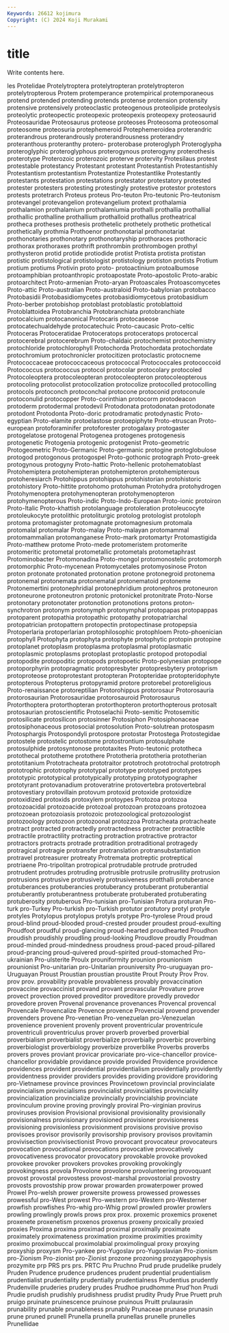 ```yaml
---
Keywords: 26612 kojimura
Copyright: (C) 2024 Koji Murakami
---
```


# title

Write contents here.



les
Protelidae Protelytroptera protelytropteran protelytropteron protelytropterous Protem protemperance protempirical protemporaneous protend
protended protending protends protense protension protensity protensive protensively proteoclastic proteogenous
proteolipide proteolysis proteolytic proteopectic proteopexic proteopexis proteopexy proteosaurid Proteosauridae Proteosaurus
proteose proteoses Proteosoma proteosomal proteosome proteosuria protephemeroid Protephemeroidea proterandric proterandrous
proterandrously proterandrousness proterandry proteranthous proteranthy protero- proterobase proteroglyph Proteroglypha proteroglyphic
proteroglyphous proterogynous proterogyny proterothesis proterotype Proterozoic proterozoic proterve protervity Protesilaus
protest protestable protestancy Protestant protestant Protestantish Protestantishly Protestantism protestantism Protestantize
Protestantlike Protestantly protestants protestation protestations protestator protestatory protested protester protesters
protesting protestingly protestive protestor protestors protests protetrarch Proteus proteus Pro-teuton
Pro-teutonic Pro-teutonism protevangel protevangelion protevangelium protext prothalamia prothalamion prothalamium prothalamiumia
prothalli prothallia prothallial prothallic prothalline prothallium prothalloid prothallus protheatrical protheca
protheses prothesis prothetelic prothetely prothetic prothetical prothetically prothmia Prothoenor prothonotarial
prothonotariat prothonotaries prothonotary prothonotaryship prothoraces prothoracic prothorax prothoraxes prothrift prothrombin
prothrombogen prothyl prothysteron protid protide protiodide protist Protista protista protistan
protistic protistological protistologist protistology protiston protists Protium protium protiums Protivin
proto proto- protoactinium protoalbumose protoamphibian protoanthropic protoapostate Proto-apostolic Proto-arabic protoarchitect
Proto-armenian Proto-aryan Protoascales Protoascomycetes Proto-attic Proto-australian Proto-australoid Proto-babylonian protobacco Protobasidii
Protobasidiomycetes protobasidiomycetous protobasidium Proto-berber protobishop protoblast protoblastic protoblattoid Protoblattoidea Protobranchia
Protobranchiata protobranchiate protocalcium protocanonical Protocaris protocaseose protocatechualdehyde protocatechuic Proto-caucasic Proto-celtic
Protoceras Protoceratidae Protoceratops protoceratops protocercal protocerebral protocerebrum Proto-chaldaic protochemist protochemistry
protochloride protochlorophyll Protochorda Protochordata protochordate protochromium protochronicler protocitizen protoclastic protocneme
Protococcaceae protococcaceous protococcal Protococcales protococcoid Protococcus protococcus protocol protocolar protocolary
protocoled Protocoleoptera protocoleopteran protocoleopteron protocoleopterous protocoling protocolist protocolization protocolize protocolled
protocolling protocols protoconch protoconchal protocone protoconid protoconule protoconulid protocopper Proto-corinthian
protocorm protodeacon protoderm protodermal protodevil Protodonata protodonatan protodonate protodont Protodonta
Proto-doric protodramatic protodynastic Proto-egyptian Proto-elamite protoelastose protoepiphyte Proto-etruscan Proto-european protoforaminifer
protoforester protogalaxy protogaster protogelatose protogenal Protogenea protogenes protogenesis protogenetic Protogenia
protogenic protogenist Proto-geometric Protogeometric Proto-Germanic Proto-germanic protogine protoglobulose protogod protogonous
protogospel Proto-gothonic protograph Proto-greek protogynous protogyny Proto-hattic Proto-hellenic protohematoblast Protohemiptera
protohemipteran protohemipteron protohemipterous protoheresiarch Protohippus protohippus protohistorian protohistoric protohistory Proto-hittite
protohomo protohuman Protohydra protohydrogen Protohymenoptera protohymenopteran protohymenopteron protohymenopterous Proto-indic Proto-Indo-European
Proto-ionic protoiron Proto-Italic Proto-khattish protolanguage protoleration protoleucocyte protoleukocyte protolithic protoliturgic
protolog protologist protoloph protoma protomagister protomagnate protomagnesium protomala protomalal protomalar
Proto-malay Proto-malayan protomammal protomammalian protomanganese Proto-mark protomartyr Protomastigida Proto-matthew protome
Proto-mede protomeristem protomerite protomeritic protometal protometallic protometals protometaphrast Protominobacter Protomonadina
Proto-mongol protomonostelic protomorph protomorphic Proto-mycenean Protomycetales protomyosinose Proton proton protonate
protonated protonation protone protonegroid protonema protonemal protonemata protonematal protonematoid protoneme
Protonemertini protonephridial protonephridium protonephros protoneuron protoneurone protoneutron protonic protonickel protonitrate
Proto-Norse protonotary protonotater protonotion protonotions protons proton-synchrotron protonym protonymph protonymphal
protopapas protopappas protoparent protopathia protopathic protopathy protopatriarchal protopatrician protopattern protopectin
protopectinase protopepsia Protoperlaria protoperlarian protophilosophic protophloem Proto-phoenician protophyll Protophyta protophyta
protophyte protophytic protopin protopine protoplanet protoplasm protoplasma protoplasmal protoplasmatic protoplasmic
protoplasms protoplast protoplastic protopod protopodial protopodite protopoditic protopods protopoetic Proto-polynesian
protopope protoporphyrin protopragmatic protopresbyter protopresbytery protoprism protoproteose protoprotestant protopteran Protopteridae
protopteridophyte protopterous Protopterus protopyramid protore protorebel protoreligious Proto-renaissance protoreptilian Protorohippus
protorosaur Protorosauria protorosaurian Protorosauridae protorosauroid Protorosaurus Protorthoptera protorthopteran protorthopteron protorthopterous
protosalt protosaurian protoscientific Protoselachii Proto-semitic Protosemitic protosilicate protosilicon protosinner Protosiphon
Protosiphonaceae protosiphonaceous protosocial protosolution Proto-solutrean protospasm Protosphargis Protospondyli protospore protostar
Protostega Protostegidae protostele protostelic protostome protostrontium protosulphate protosulphide protosyntonose prototaxites
Proto-teutonic prototheca protothecal prototheme protothere Prototheria prototheria prototherian prototitanium Prototracheata
prototraitor prototroch prototrochal prototroph prototrophic prototrophy prototypal prototype prototyped prototypes
prototypic prototypical prototypically prototyping prototypographer prototyrant protovanadium protoveratrine protovertebra protovertebral
protovestiary protovillain protovum protoxid protoxide protoxidize protoxidized protoxids protoxylem protoypes
Protozoa protozoa protozoacidal protozoacide protozoal protozoan protozoans protozoea protozoean protozoiasis
protozoic protozoological protozoologist protozoology protozoon protozoonal protozzoa Protracheata protracheate protract
protracted protractedly protractedness protracter protractible protractile protractility protracting protraction protractive
protractor protractors protracts protrade protradition protraditional protragedy protragical protragie protransfer
protranslation protransubstantiation protravel protreasurer protreaty Protremata protreptic protreptical protriaene Pro-tripolitan
protropical protrudable protrude protruded protrudent protrudes protruding protrusible protrusile protrusility
protrusion protrusions protrusive protrusively protrusiveness protthalli protuberance protuberances protuberancies protuberancy
protuberant protuberantial protuberantly protuberantness protuberate protuberated protuberating protuberosity protuberous Pro-tunisian
pro-Tunisian Protura proturan Pro-turk pro-Turkey Pro-turkish pro-Turkish protutor protutory protyl
protyle protyles Protylopus protylopus protyls protype Pro-tyrolese Proud proud proud-blind
proud-blooded proud-crested prouder proudest proud-exulting Proudfoot proudful proud-glancing proud-hearted proudhearted
Proudhon proudish proudishly proudling proud-looking Proudlove proudly Proudman proud-minded proud-mindedness
proudness proud-paced proud-pillared proud-prancing proud-quivered proud-spirited proud-stomached Pro-ukrainian Pro-ulsterite Proulx
prouniformity prounion prounionism prounionist Pro-unitarian pro-Unitarian prouniversity Pro-uruguayan pro-Uruguayan Proust
Proustian proustian proustite Prout Prouty Prov Prov. prov prov. provability
provable provableness provably provaccination provaccine provaccinist provand provant provascular Provature
prove provect provection proved proveditor proveditore provedly provedor provedore proven
Provenal provenance provenances Provencal provencal Provencale Provencalize Provence provence Provencial
provend provender provenders provene Pro-venetian Pro-venezuelan pro-Venezuelan provenience provenient provenly
provent proventricular proventricule proventriculi proventriculus prover proverb proverbed proverbial proverbialism
proverbialist proverbialize proverbially proverbic proverbing proverbiologist proverbiology proverbize proverblike Proverbs
proverbs provers proves proviant provicar provicariate pro-vice-chancellor provice-chancellor providable providance
provide provided Providence providence providences provident providential providentialism providentially providently
providentness provider providers provides providing providore providoring pro-Vietnamese province provinces
Provincetown provincial provincialate provincialism provincialisms provincialist provincialities provinciality provincialization provincialize
provincially provincialship provinciate provinculum provine proving provingly proviral Pro-virginian provirus
proviruses provision Provisional provisional provisionality provisionally provisionalness provisionary provisioned provisioner
provisioneress provisioning provisionless provisionment provisions provisive proviso provisoes provisor provisorily
provisorship provisory provisos provitamin provivisection provivisectionist Provo provocant provocateur provocateurs
provocation provocational provocations provocative provocatively provocativeness provocator provocatory provokable provoke
provoked provokee provoker provokers provokes provoking provokingly provokingness provola Provolone
provolone provolunteering provoquant provost provostal provostess provost-marshal provostorial provostry provosts
provostship prow prowar prowarden prowaterpower prowed Prowel Pro-welsh prower prowersite
prowess prowessed prowesses prowessful pro-West prowest Pro-western pro-Western pro-Westerner prowfish
prowfishes Pro-whig pro-Whig prowl prowled prowler prowlers prowling prowlingly prowls
prows prox prox. proxemic proxemics proxenet proxenete proxenetism proxenos proxenus
proxeny proxically proxied proxies Proxima proxima proximad proximal proximally proximate
proximately proximateness proximation proxime proximities proximity proximo proximobuccal proximolabial proximolingual
proxy proxying proxyship proxysm Pro-yankee pro-Yugoslav pro-Yugoslavian Pro-zionism pro-Zionism Pro-zionist
pro-Zionist prozone prozoning prozygapophysis prozymite prp PRS prs prs. PRTC
Pru Pruchno Prud prude prudelike prudely Pruden Prudence prudence prudences
prudent prudential prudentialism prudentialist prudentiality prudentially prudentialness Prudentius prudently Prudenville
pruderies prudery prudes Prudhoe prudhomme Prud'hon Prudi Prudie prudish prudishly
prudishness prudist prudity Prudy Prue Pruett pruh pruigo pruinate pruinescence
pruinose pruinous Pruitt prulaurasin prunability prunable prunableness prunably Prunaceae prunase
prunasin prune pruned prunell Prunella prunella prunellas prunelle prunelles Prunellidae
